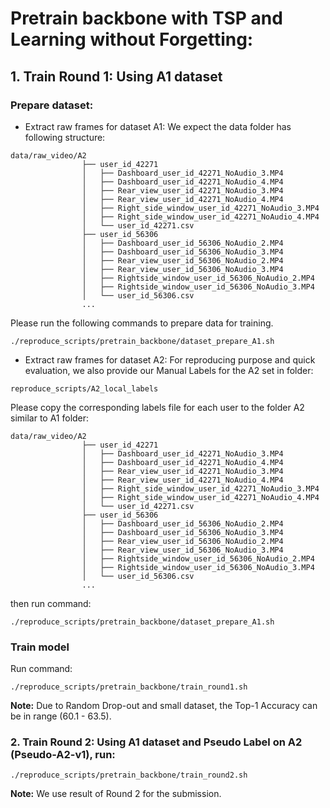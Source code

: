 # Pretrain backbone with TSP and Learning without Forgetting: 


## 1. Train Round 1: Using A1 dataset

### Prepare dataset:
+ Extract raw frames for dataset A1: 
We expect the data folder has following structure:

```
data/raw_video/A2
                ├── user_id_42271
                │   ├── Dashboard_user_id_42271_NoAudio_3.MP4
                │   ├── Dashboard_user_id_42271_NoAudio_4.MP4
                │   ├── Rear_view_user_id_42271_NoAudio_3.MP4
                │   ├── Rear_view_user_id_42271_NoAudio_4.MP4
                │   ├── Right_side_window_user_id_42271_NoAudio_3.MP4
                │   ├── Right_side_window_user_id_42271_NoAudio_4.MP4
                │   └── user_id_42271.csv
                ├── user_id_56306
                │   ├── Dashboard_user_id_56306_NoAudio_2.MP4
                │   ├── Dashboard_user_id_56306_NoAudio_3.MP4
                │   ├── Rear_view_user_id_56306_NoAudio_2.MP4
                │   ├── Rear_view_user_id_56306_NoAudio_3.MP4
                │   ├── Rightside_window_user_id_56306_NoAudio_2.MP4
                │   ├── Rightside_window_user_id_56306_NoAudio_3.MP4
                │   └── user_id_56306.csv
                ...
```
Please run the following commands to prepare data for training.
```
./reproduce_scripts/pretrain_backbone/dataset_prepare_A1.sh
```

+ Extract raw frames for dataset A2:
For reproducing purpose and quick evaluation, we also provide our Manual Labels for the A2 set in folder:
```
reproduce_scripts/A2_local_labels
```        
Please copy the corresponding labels file for each user to the folder A2 similar to A1 folder:
```
data/raw_video/A2
                ├── user_id_42271
                │   ├── Dashboard_user_id_42271_NoAudio_3.MP4
                │   ├── Dashboard_user_id_42271_NoAudio_4.MP4
                │   ├── Rear_view_user_id_42271_NoAudio_3.MP4
                │   ├── Rear_view_user_id_42271_NoAudio_4.MP4
                │   ├── Right_side_window_user_id_42271_NoAudio_3.MP4
                │   ├── Right_side_window_user_id_42271_NoAudio_4.MP4
                │   └── user_id_42271.csv
                ├── user_id_56306
                │   ├── Dashboard_user_id_56306_NoAudio_2.MP4
                │   ├── Dashboard_user_id_56306_NoAudio_3.MP4
                │   ├── Rear_view_user_id_56306_NoAudio_2.MP4
                │   ├── Rear_view_user_id_56306_NoAudio_3.MP4
                │   ├── Rightside_window_user_id_56306_NoAudio_2.MP4
                │   ├── Rightside_window_user_id_56306_NoAudio_3.MP4
                │   └── user_id_56306.csv
                ...
```
then run command:
```
./reproduce_scripts/pretrain_backbone/dataset_prepare_A1.sh
```

### Train model
Run command:
```
./reproduce_scripts/pretrain_backbone/train_round1.sh
```
**Note:** Due to Random Drop-out and small dataset, the Top-1 Accuracy can be in range (60.1 - 63.5). 

### 2. Train Round 2: Using A1 dataset and Pseudo Label on A2 (Pseudo-A2-v1), run:

```
./reproduce_scripts/pretrain_backbone/train_round2.sh
```
**Note:** We use result of Round 2 for the submission.
